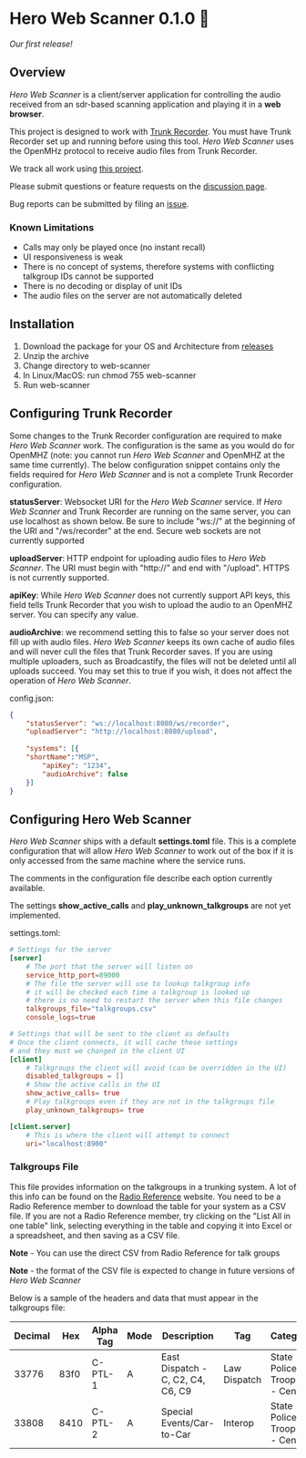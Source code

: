 # Hero Web Scanner 0.1.0 :tada:

*Our first release!*
## Overview
*Hero Web Scanner* is a client/server application for controlling the audio received from an sdr-based scanning application and playing it in a **web browser**.

This project is designed to work with [Trunk Recorder](https://github.com/robotastic/trunk-recorder). You must have Trunk Recorder set up and running before using this tool. *Hero Web Scanner* uses the OpenMHz protocol to receive audio files from Trunk Recorder.

We track all work using [this project](https://github.com/orgs/hero-soft/projects/3/views/1).

Please submit questions or feature requests on the [discussion page](https://github.com/hero-soft/web-scanner/discussions).

Bug reports can be submitted by filing an [issue](https://github.com/hero-soft/web-scanner/issues).
### Known Limitations
- Calls may only be played once (no instant recall)
- UI responsiveness is weak
- There is no concept of systems, therefore systems with conflicting talkgroup IDs cannot be supported
- There is no decoding or display of unit IDs
- The audio files on the server are not automatically deleted

## Installation
1. Download the package for your OS and Architecture from [releases](releases)
2. Unzip the archive
3. Change directory to web-scanner
4. In Linux/MacOS: run chmod 755 web-scanner
5. Run web-scanner

## Configuring Trunk Recorder
Some changes to the Trunk Recorder configuration are required to make *Hero Web Scanner* work. The configuration is the same as you would do for OpenMHZ (note: you cannot run *Hero Web Scanner* and OpenMHZ at the same time currently). The below configuration snippet contains only the fields required for *Hero Web Scanner* and is not a complete Trunk Recorder configuration.

**statusServer**: Websocket URI for the *Hero Web Scanner* service. If *Hero Web Scanner* and Trunk Recorder are running on the same server, you can use localhost as shown below. Be sure to include "ws://" at the beginning of the URI and "/ws/recorder" at the end. Secure web sockets are not currently supported

**uploadServer**: HTTP endpoint for uploading audio files to *Hero Web Scanner*. The URI must begin with "http://" and end with "/upload". HTTPS is not currently supported.

**apiKey**: While *Hero Web Scanner* does not currently support API keys, this field tells Trunk Recorder that you wish to upload the audio to an OpenMHZ server. You can specify any value.

**audioArchive**: we recommend setting this to false so your server does not fill up with audio files. *Hero Web Scanner* keeps its own cache of audio files and will never cull the files that Trunk Recorder saves. If you are using multiple uploaders, such as Broadcastify, the files will not be deleted until all uploads succeed. You may set this to true if you wish, it does not affect the operation of *Hero Web Scanner*.

config.json:
``` json
{
    "statusServer": "ws://localhost:8080/ws/recorder",
    "uploadServer": "http://localhost:8080/upload",
   
    "systems": [{
	"shortName":"MSP",
	    "apiKey": "1234",
	    "audioArchive": false
    }]
}
```

## Configuring Hero Web Scanner
*Hero Web Scanner* ships with a default **settings.toml** file. This is a complete configuration that will allow *Hero Web Scanner* to work out of the box if it is only accessed from the same machine where the service runs.

The comments in the configuration file describe each option currently available.

The settings **show_active_calls** and **play_unknown_talkgroups** are not yet implemented.

settings.toml:
``` toml 
# Settings for the server
[server]
    # The port that the server will listen on
    service_http_port=89000
    # The file the server will use to lookup talkgroup info
    # it will be checked each time a talkgroup is looked up
    # there is no need to restart the server when this file changes
    talkgroups_file="talkgroups.csv"
    console_logs=true

# Settings that will be sent to the client as defaults
# Once the client connects, it will cache these settings
# and they must we changed in the client UI
[client]
    # Talkgroups the client will avoid (can be overridden in the UI)
    disabled_talkgroups = []
    # Show the active calls in the UI
    show_active_calls= true
    # Play talkgroups even if they are not in the talkgroups file
    play_unknown_talkgroups= true

[client.server]
    # This is where the client will attempt to connect
    uri="localhost:8900"
```

### Talkgroups File

This file provides information on the talkgroups in a trunking system. A lot of this info can be found on the [Radio Reference](http://www.radioreference.com/) website. You need to be a Radio Reference member to download the table for your system as a CSV file. If you are not a Radio Reference member, try clicking on the "List All in one table" link, selecting everything in the table and copying it into Excel or a spreadsheet, and then saving as a CSV file.

**Note** - You can use the direct CSV from Radio Reference for talk groups

**Note** - the format of the CSV file is expected to change in future versions of *Hero Web Scanner*

Below is a sample of the headers and data that must appear in the talkgroups file:

| Decimal | Hex | Alpha Tag | Mode | Description                     | Tag        | Category
|---------|-----|-----------|------|---------------------------------|------------|------------------------------|
|33776    |83f0 |C-PTL-1    |A     |East Dispatch - C, C2, C4, C6, C9|Law Dispatch|State Police Troop C - Central|
|33808    |8410 |C-PTL-2    |A     |Special Events/Car-to-Car        |Interop     |State Police Troop C - Central|